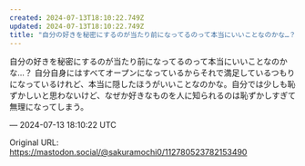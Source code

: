 ```yaml
---
created: 2024-07-13T18:10:22.749Z
updated: 2024-07-13T18:10:22.749Z
title: "自分の好きを秘密にするのが当たり前になってるのって本当にいいことなのかな…？ 自[...]"
---
```


<p>自分の好きを秘密にするのが当たり前になってるのって本当にいいことなのかな…？ 自分自身にはすべてオープンになっているからそれで満足しているつもりになっているけれど、本当に隠したほうがいいことなのかな。自分では少しも恥ずかしいと思わないけど、なぜか好きなものを人に知られるのは恥ずかしすぎて無理になってしまう。</p>

&mdash; 2024-07-13 18:10:22 UTC

Original URL: https://mastodon.social/@sakuramochi0/112780523782153490
